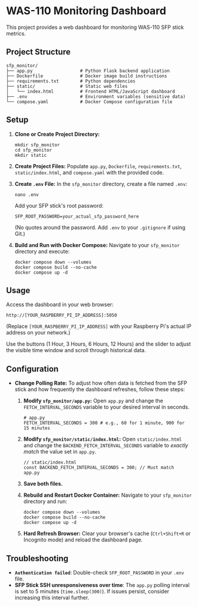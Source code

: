 <h1>WAS-110 Monitoring Dashboard</h1>
<p>This project provides a web dashboard for monitoring WAS-110 SFP stick metrics.</p>
<h2>Project Structure</h2>
<pre><code>sfp_monitor/
├── app.py                  # Python Flask backend application
├── Dockerfile              # Docker image build instructions
├── requirements.txt        # Python dependencies
├── static/                 # Static web files
│   └── index.html          # Frontend HTML/JavaScript dashboard
├── .env                    # Environment variables (sensitive data)
└── compose.yaml            # Docker Compose configuration file
</code></pre>
<h2>Setup</h2>
<ol>
<li>
<p><strong>Clone or Create Project Directory:</strong></p>
<pre><code>mkdir sfp_monitor
cd sfp_monitor
mkdir static
</code></pre>
</li>
<li>
<p><strong>Create Project Files:</strong>
Populate <code>app.py</code>, <code>Dockerfile</code>, <code>requirements.txt</code>, <code>static/index.html</code>, and <code>compose.yaml</code> with the provided code.</p>
</li>
<li>
<p><strong>Create <code>.env</code> File:</strong>
In the <code>sfp_monitor</code> directory, create a file named <code>.env</code>:</p>
<pre><code>nano .env
</code></pre>
<p>Add your SFP stick's root password:</p>
<pre><code>SFP_ROOT_PASSWORD=your_actual_sfp_password_here
</code></pre>
<p>(No quotes around the password. Add <code>.env</code> to your <code>.gitignore</code> if using Git.)</p>
</li>
<li>
<p><strong>Build and Run with Docker Compose:</strong>
Navigate to your <code>sfp_monitor</code> directory and execute:</p>
<pre><code>docker compose down --volumes
docker compose build --no-cache
docker compose up -d
</code></pre>
</li>
</ol>
<h2>Usage</h2>
<p>Access the dashboard in your web browser:</p>
<p><code>http://[YOUR_RASPBERRY_PI_IP_ADDRESS]:5050</code></p>
<p>(Replace <code>[YOUR_RASPBERRY_PI_IP_ADDRESS]</code> with your Raspberry Pi's actual IP address on your network.)</p>
<p>Use the buttons (1 Hour, 3 Hours, 6 Hours, 12 Hours) and the slider to adjust the visible time window and scroll through historical data.</p>
<h2>Configuration</h2>
<ul>
<li>
<p><strong>Change Polling Rate:</strong>
To adjust how often data is fetched from the SFP stick and how frequently the dashboard refreshes, follow these steps:</p>
<ol>
<li>
<p><strong>Modify <code>sfp_monitor/app.py</code>:</strong>
Open <code>app.py</code> and change the <code>FETCH_INTERVAL_SECONDS</code> variable to your desired interval in seconds.</p>
<pre><code># app.py
FETCH_INTERVAL_SECONDS = 300 # e.g., 60 for 1 minute, 900 for 15 minutes
</code></pre>
</li>
<li>
<p><strong>Modify <code>sfp_monitor/static/index.html</code>:</strong>
Open <code>static/index.html</code> and change the <code>BACKEND_FETCH_INTERVAL_SECONDS</code> variable to <em>exactly match</em> the value set in <code>app.py</code>.</p>
<pre><code>// static/index.html
const BACKEND_FETCH_INTERVAL_SECONDS = 300; // Must match app.py
</code></pre>
</li>
<li>
<p><strong>Save both files.</strong></p>
</li>
<li>
<p><strong>Rebuild and Restart Docker Container:</strong>
Navigate to your <code>sfp_monitor</code> directory and run:</p>
<pre><code>docker compose down --volumes
docker compose build --no-cache
docker compose up -d
</code></pre>
</li>
<li>
<p><strong>Hard Refresh Browser:</strong>
Clear your browser's cache (<code>Ctrl+Shift+R</code> or Incognito mode) and reload the dashboard page.</p>
</li>
</ol>
</li>
</ul>
<h2>Troubleshooting</h2>
<ul>
<li><strong><code>Authentication failed</code></strong>:
Double-check <code>SFP_ROOT_PASSWORD</code> in your <code>.env</code> file.</li>
<li><strong>SFP Stick SSH unresponsiveness over time</strong>:
The <code>app.py</code> polling interval is set to 5 minutes (<code>time.sleep(300)</code>). If issues persist, consider increasing this interval further.</li>
</ul>


